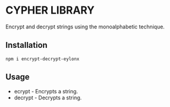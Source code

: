 # CYPHER LIBRARY

Encrypt and decrypt strings using the monoalphabetic technique.

## Installation

`npm i encrypt-decrypt-eylonx`

## Usage

- ecrypt - Encrypts a string.
- decrypt - Decrypts a string.
